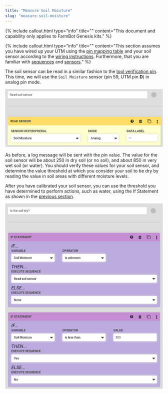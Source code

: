 ```yaml
---
title: "Measure Soil Moisture"
slug: "measure-soil-moisture"
---
```



{%
include callout.html
type="info"
title=""
content="This document and capability only applies to FarmBot Genesis kits."
%}



{%
include callout.html
type="info"
title=""
content="This section assumes you have wired up your UTM using the [pin mapping table](https://genesis.farm.bot/docs/utm#pin-mapping) and your soil sensor according to the [wiring instructions](https://genesis.farm.bot/docs/soil-sensor#step-5-wire-it-up). Furthermore, that you are familiar with [sequences](../../Web-App/sequences.md) and [sensors](../../Web-App/controls/sensors.md)."
%}

The soil sensor can be read in a similar fashion to the [tool verification pin](verify-a-tool-has-been-mounted.md). This time, we will use the `Soil Moisture` sensor (pin 59, UTM pin **D**) in analog pin mode.

![read_soil_sensor.png](_images/read_soil_sensor.png)

As before, a log message will be sent with the pin value. The value for the soil sensor will be about 250 in dry soil (or no soil), and about 850 in very wet soil (or water). You should verify these values for your soil sensor, and determine the value threshold at which you consider your soil to be dry by reading the value in soil areas with different moisture levels.

After you have calibrated your soil sensor, you can use the threshold you have determined to perform actions, such as water, using the <span class="fb-step fb-if-statement">If Statement</span> as shown in the [previous section](verify-a-tool-has-been-mounted.md).

![is_soil_dry.png](_images/is_soil_dry.png)

